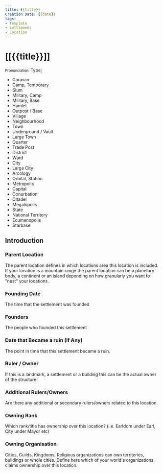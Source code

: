 ```yaml
---
title: {{title}}
Creation Date: {{date}}
tags:
- Template
- Settlement
- Location
---
```


# [[{{title}}]]
<small>Pronunciation:</small>
Type;
- Caravan
- Camp, Temporary
- Slum
- Military, Camp
- Military, Base
- Hamlet
- Outpost / Base
- Village
- Neighbourhood
- Town
- Underground / Vault
- Large Town
- Quarter
- Trade Post
- District
- Ward
- City
- Large City
- Arcology
- Orbital, Station
- Metropolis
- Capital
- Conurbation
- Citadel
- Megalopolis
- State
- National Territory
- Ecumenopolis
- Starbase
## Introduction
### Parent Location
The parent location defines in which locations area this location is included. If your location is a mountain range the parent location can be a planetary body, a continent or an island depending on how granularly you want to "nest" your locations.
### Founding Date
The time that the settlement was founded
### Founders
The people who founded this settlement
### Date that Became a ruin (If Any)
The point in time that this settlement became a ruin.
### Ruler / Owner
If this is a landmark, a settlement or a building this can be the actual owner of the structure.
### Additional Rulers/Owners
Are there any additional or secondary rulers/owners related to this location.
### Owning Rank
Which rank/title has ownership over this location? (i.e. Earldom under Earl, City under Mayor etc)
### Owning Organisation
Cities, Guilds, Kingdoms, Religious organizations can own territories, buildings or whole cities. Define here which of your world's organizations claims ownership over this location.